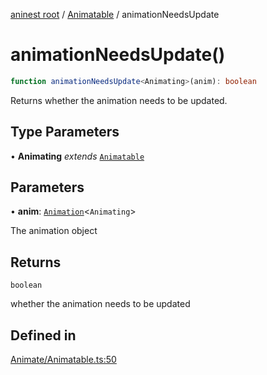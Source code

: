 [aninest root](../../index.md) / [Animatable](../index.md) / animationNeedsUpdate

# animationNeedsUpdate()

```ts
function animationNeedsUpdate<Animating>(anim): boolean
```

Returns whether the animation needs to be updated.

## Type Parameters

• **Animating** *extends* [`Animatable`](../../AnimatableTypes/type-aliases/Animatable.md)

## Parameters

• **anim**: [`Animation`](../../AnimatableTypes/type-aliases/Animation.md)\<`Animating`\>

The animation object

## Returns

`boolean`

whether the animation needs to be updated

## Defined in

[Animate/Animatable.ts:50](https://github.com/zphrs/aninest/blob/efdac3830228dc951d7e8e69ab0c7db89aa8723f/core/src/Animate/Animatable.ts#L50)
